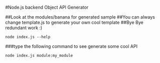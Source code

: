 #Node.js backend Object API Generator

##Look at the modules/banana for generated sample
##You can always change template.js to generate your own cool template
##Bye Bye redundant work :)

```
node index.js --help
```

###type the following command to see generate some cool API
```
node index.js module:my_module
```